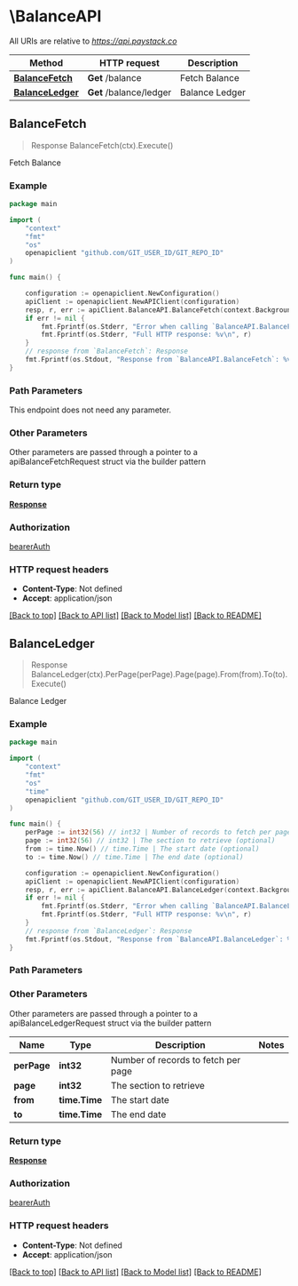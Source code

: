 # \BalanceAPI

All URIs are relative to *https://api.paystack.co*

Method | HTTP request | Description
------------- | ------------- | -------------
[**BalanceFetch**](BalanceAPI.md#BalanceFetch) | **Get** /balance | Fetch Balance
[**BalanceLedger**](BalanceAPI.md#BalanceLedger) | **Get** /balance/ledger | Balance Ledger



## BalanceFetch

> Response BalanceFetch(ctx).Execute()

Fetch Balance



### Example

```go
package main

import (
	"context"
	"fmt"
	"os"
	openapiclient "github.com/GIT_USER_ID/GIT_REPO_ID"
)

func main() {

	configuration := openapiclient.NewConfiguration()
	apiClient := openapiclient.NewAPIClient(configuration)
	resp, r, err := apiClient.BalanceAPI.BalanceFetch(context.Background()).Execute()
	if err != nil {
		fmt.Fprintf(os.Stderr, "Error when calling `BalanceAPI.BalanceFetch``: %v\n", err)
		fmt.Fprintf(os.Stderr, "Full HTTP response: %v\n", r)
	}
	// response from `BalanceFetch`: Response
	fmt.Fprintf(os.Stdout, "Response from `BalanceAPI.BalanceFetch`: %v\n", resp)
}
```

### Path Parameters

This endpoint does not need any parameter.

### Other Parameters

Other parameters are passed through a pointer to a apiBalanceFetchRequest struct via the builder pattern


### Return type

[**Response**](Response.md)

### Authorization

[bearerAuth](../README.md#bearerAuth)

### HTTP request headers

- **Content-Type**: Not defined
- **Accept**: application/json

[[Back to top]](#) [[Back to API list]](../README.md#documentation-for-api-endpoints)
[[Back to Model list]](../README.md#documentation-for-models)
[[Back to README]](../README.md)


## BalanceLedger

> Response BalanceLedger(ctx).PerPage(perPage).Page(page).From(from).To(to).Execute()

Balance Ledger

### Example

```go
package main

import (
	"context"
	"fmt"
	"os"
    "time"
	openapiclient "github.com/GIT_USER_ID/GIT_REPO_ID"
)

func main() {
	perPage := int32(56) // int32 | Number of records to fetch per page (optional)
	page := int32(56) // int32 | The section to retrieve (optional)
	from := time.Now() // time.Time | The start date (optional)
	to := time.Now() // time.Time | The end date (optional)

	configuration := openapiclient.NewConfiguration()
	apiClient := openapiclient.NewAPIClient(configuration)
	resp, r, err := apiClient.BalanceAPI.BalanceLedger(context.Background()).PerPage(perPage).Page(page).From(from).To(to).Execute()
	if err != nil {
		fmt.Fprintf(os.Stderr, "Error when calling `BalanceAPI.BalanceLedger``: %v\n", err)
		fmt.Fprintf(os.Stderr, "Full HTTP response: %v\n", r)
	}
	// response from `BalanceLedger`: Response
	fmt.Fprintf(os.Stdout, "Response from `BalanceAPI.BalanceLedger`: %v\n", resp)
}
```

### Path Parameters



### Other Parameters

Other parameters are passed through a pointer to a apiBalanceLedgerRequest struct via the builder pattern


Name | Type | Description  | Notes
------------- | ------------- | ------------- | -------------
 **perPage** | **int32** | Number of records to fetch per page | 
 **page** | **int32** | The section to retrieve | 
 **from** | **time.Time** | The start date | 
 **to** | **time.Time** | The end date | 

### Return type

[**Response**](Response.md)

### Authorization

[bearerAuth](../README.md#bearerAuth)

### HTTP request headers

- **Content-Type**: Not defined
- **Accept**: application/json

[[Back to top]](#) [[Back to API list]](../README.md#documentation-for-api-endpoints)
[[Back to Model list]](../README.md#documentation-for-models)
[[Back to README]](../README.md)

